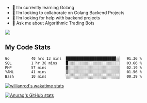 
- 🌱 I’m currently learning Golang
- 👯 I’m looking to collaborate on Golang Backend Projects
- 🤔 I’m looking for help with backend projects
- 💬 Ask me about Algorithmic Trading Bots

![](https://github-profile-trophy.vercel.app/?username=kevinbarrero)

## My Code Stats

<!--START_SECTION:waka-->

```txt
Go          40 hrs 13 mins  ███████████████████████░░   91.36 %
SQL         1 hr 36 mins    █░░░░░░░░░░░░░░░░░░░░░░░░   03.66 %
PHP         57 mins         ▓░░░░░░░░░░░░░░░░░░░░░░░░   02.19 %
YAML        41 mins         ▒░░░░░░░░░░░░░░░░░░░░░░░░   01.56 %
Bash        10 mins         ░░░░░░░░░░░░░░░░░░░░░░░░░   00.39 %
```

<!--END_SECTION:waka-->

[![willianrod's wakatime stats](https://github-readme-stats.vercel.app/api/wakatime?username=holdandup&layout=compact&theme=react&custom_title=Wakatime%20All%20Time%20Stats&langs_count=8)](https://github.com/anuraghazra/github-readme-stats)

[![Anurag's GitHub stats](https://github-readme-stats.vercel.app/api?username=Kevinbarrero)](https://github.com/anuraghazra/github-readme-stats)




